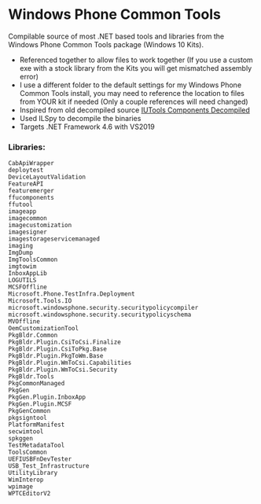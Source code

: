 # Windows Phone Common Tools
Compilable source of most .NET based tools and libraries from the Windows Phone Common Tools package (Windows 10 Kits). 

- Referenced together to allow files to work together (If you use a custom exe with a stock library from the Kits you will get mismatched assembly error)
- I use a different folder to the default settings for my Windows Phone Common Tools install, you may need to reference the location to files from YOUR kit if needed (Only a couple references will need changed)
- Inspired from old decompiled source [IUTools Components Decompiled](https://github.com/Empyreal96/IUTool_components_decompiled)
- Used ILSpy to decompile the binaries
- Targets .NET Framework 4.6 with VS2019


### Libraries:

```
CabApiWrapper
deploytest
DeviceLayoutValidation
FeatureAPI
featuremerger
ffucomponents
ffutool
imageapp
imagecommon
imagecustomization
imagesigner
imagestorageservicemanaged
imaging
ImgDump
ImgToolsCommon
imgtowim
InboxAppLib
LOGUTILS
MCSFOffline
Microsoft.Phone.TestInfra.Deployment
Microsoft.Tools.IO
microsoft.windowsphone.security.securitypolicycompiler
microsoft.windowsphone.security.securitypolicyschema
MVOffline
OemCustomizationTool
PkgBldr.Common
PkgBldr.Plugin.CsiToCsi.Finalize
PkgBldr.Plugin.CsiToPkg.Base
PkgBldr.Plugin.PkgToWm.Base
PkgBldr.Plugin.WmToCsi.Capabilities
PkgBldr.Plugin.WmToCsi.Security
PkgBldr.Tools
PkgCommonManaged
PkgGen
PkgGen.Plugin.InboxApp
PkgGen.Plugin.MCSF
PkgGenCommon
pkgsigntool
PlatformManifest
secwimtool
spkggen
TestMetadataTool
ToolsCommon
UEFIUSBFnDevTester
USB_Test_Infrastructure
UtilityLibrary
WimInterop
wpimage
WPTCEditorV2
```

